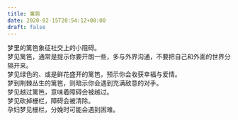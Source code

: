 ```yaml
---
title: 篱笆
date: 2020-02-15T20:54:12+08:00
draft: false
---
```


梦里的篱笆象征社交上的小阻碍。<br>
梦见篱笆，通常是提示你要开朗一些，多与外界沟通，不要把自己和外面的世界分隔开来。<br>
梦见绿色的、或是鲜花盛开的篱笆，预示你会收获幸福与爱情。<br>
梦到荆棘丛生的篱笆，则暗示你会遇到充满敌意的对手。<br>
梦见越过篱笆，意味着障碍会被越过。<br>
梦见砍掉栅栏，障碍会被清除。<br>
孕妇梦见栅栏，分娩时可能会遇到困难。<br>
